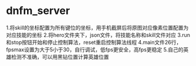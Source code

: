 # dnfm_server
1.将skill的坐标配置为所有键位的坐标，用手机截屏后将原图对应像素位置配置为对应技能的坐标
2.将hero文件夹下，json文件，将技能名称和skill文件对应
3.run和stop按钮开始和停止控制算法，reset重启控制算法线程
4.main文件26行，fpsmax设置为大于5小于30，自行调试，低fps更安全，高fps更稳定
5.自己的英雄检测不准确，可以用黑钻位置计算英雄位置